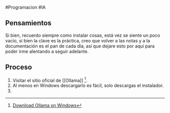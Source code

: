 #Programacion #IA 

## Pensamientos

Si bien, recuerdo siempre como instalar cosas, está vez se siente un poco vacío, si bien la clave es la práctica, creo que volver a las notas y a la documentación es el pan de cada día, así que dejare esto por aquí para poder irme alentando a seguir adelante.

## Proceso

1. Visitar el sitio oficial de [[Ollama]] [^1].
2. Al menos en Windows descargarlo es fácil, solo descargas el instalador.
3. 



[^1]: [Download Ollama on Windows](https://ollama.com/download)
